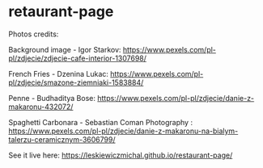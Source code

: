 # retaurant-page

Photos credits:

Background image - Igor Starkov: https://www.pexels.com/pl-pl/zdjecie/zdjecie-cafe-interior-1307698/

French Fries - Dzenina Lukac: https://www.pexels.com/pl-pl/zdjecie/smazone-ziemniaki-1583884/

Penne - Budhaditya  Bose: https://www.pexels.com/pl-pl/zdjecie/danie-z-makaronu-432072/

Spaghetti Carbonara - Sebastian Coman Photography : https://www.pexels.com/pl-pl/zdjecie/danie-z-makaronu-na-bialym-talerzu-ceramicznym-3606799/

See it live here:
https://leskiewiczmichal.github.io/restaurant-page/